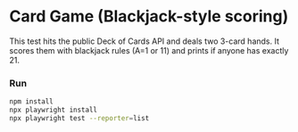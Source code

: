 # Card Game (Blackjack-style scoring)

This test hits the public Deck of Cards API and deals two 3-card hands. It scores them with blackjack rules (A=1 or 11) and prints if anyone has exactly 21.

### Run

```bash
npm install
npx playwright install
npx playwright test --reporter=list
```
